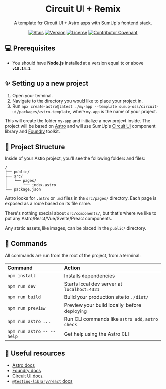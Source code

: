 <div align="center">

# Circuit UI + Remix

A
template for Circuit UI + Astro apps with SumUp's frontend stack.

[![Stars](https://img.shields.io/github/stars/sumup-oss/circuit-ui?style=social)](https://github.com/sumup-oss/circuit-ui/) [![Version](https://img.shields.io/npm/v/@sumup/circuit-ui)](https://www.npmjs.com/package/@sumup/circuit-ui) [![License](https://img.shields.io/github/license/sumup-oss/circuit-ui)](https://github.com/sumup-oss/circuit-ui/tree/main/packages/circuit-ui/LICENSE) [![Contributor Covenant](https://img.shields.io/badge/Contributor%20Covenant-v2.1%20adopted-ff69b4.svg)](https://github.com/sumup-oss/circuit-ui/tree/main/CODE_OF_CONDUCT.md)

</div>

## 💻 Prerequisites

- You should have **Node.js** installed at a version equal to or above **`v18.14.1`**.

## ✨ Setting up a new project

1. Open your terminal.
2. Navigate to the directory you would like to place your project in.
3. Run `npx create-astro@latest ./my-app --template sumup-oss/circuit-ui/packages/astro-template`, where `my-app` is the name of your project.

This will create the folder `my-app` and initialize a new project inside. The project will be based on [Astro](https://docs.astro.build) and will use SumUp's [Circuit UI](https://circuit.sumup.com/) component library and [Foundry](https://github.com/sumup-oss/foundry) toolkit.

## 🚀 Project Structure

Inside of your Astro project, you'll see the following folders and files:

```
/
├── public/
├── src/
│   └── pages/
│       └── index.astro
└── package.json
```

Astro looks for `.astro` or `.md` files in the `src/pages/` directory. Each page is exposed as a route based on its file name.

There's nothing special about `src/components/`, but that's where we like to put any Astro/React/Vue/Svelte/Preact components.

Any static assets, like images, can be placed in the `public/` directory.

## 🧞 Commands

All commands are run from the root of the project, from a terminal:

| Command                   | Action                                           |
| :------------------------ | :----------------------------------------------- |
| `npm install`             | Installs dependencies                            |
| `npm run dev`             | Starts local dev server at `localhost:4321`      |
| `npm run build`           | Build your production site to `./dist/`          |
| `npm run preview`         | Preview your build locally, before deploying     |
| `npm run astro ...`       | Run CLI commands like `astro add`, `astro check` |
| `npm run astro -- --help` | Get help using the Astro CLI                     |

## 📖 Useful resources

- [Astro docs](https://docs.astro.build)
- [Foundry docs](https://github.com/sumup-oss/foundry#table-of-contents).
- [Circuit UI docs](https://circuit.sumup.com/).
- [`@testing-library/react` docs](https://testing-library.com/docs/react-testing-library/intro/)
